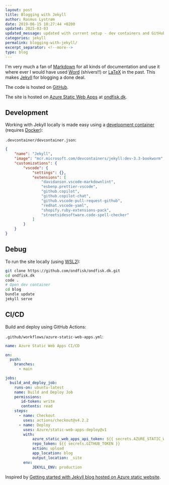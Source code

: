```yaml
---
layout: post
title: Blogging with Jekyll
author: Rasmus Lystrøm
date: 2019-06-15 10:27:44 +0200
updated: 2025-03-03
updated_message: updated with current setup - dev containers and GitHub Actions
categories: jekyll
permalink: blogging-with-jekyll/
excerpt_separator: <!--more-->
type: blog
---
```


I'm very much a fan of [Markdown](https://daringfireball.net/projects/markdown/) for all kinds of documentation and use it where ever I would have used [Word](https://products.office.com/en/word) (shivers!!) or [LaTeX](https://www.latex-project.org/) in the past. This makes [Jekyll](https://jekyllrb.com) for blogging a done deal.

<!--more-->

The code is hosted on [GitHub](https://github.com/ondfisk/ondfisk.dk).

The site is hosted on [Azure Static Web Apps](https://azure.microsoft.com/en-us/products/app-service/static) at [ondfisk.dk](https://ondfisk.dk/).

## Development

Working with Jekyll locally is made easy using a [development container](https://containers.dev/) (requires [Docker](https://www.docker.com/products/docker-desktop/)):

`.devcontainer/devcontainer.json`:

```json
{
    "name": "Jekyll",
    "image": "mcr.microsoft.com/devcontainers/jekyll:dev-3.3-bookworm",
    "customizations": {
        "vscode": {
            "settings": {},
            "extensions": [
                "davidanson.vscode-markdownlint",
                "esbenp.prettier-vscode",
                "github.copilot",
                "github.copilot-chat",
                "github.vscode-pull-request-github",
                "redhat.vscode-yaml",
                "shopify.ruby-extensions-pack",
                "streetsidesoftware.code-spell-checker"
            ]
        }
    }
}
```

## Debug

To run the site locally (using [WSL2](https://learn.microsoft.com/en-us/windows/wsl/)):

```bash
git clone https://github.com/ondfisk/ondfisk.dk.git
cd ondfisk.dk
code .
# Open dev container
cd blog
bundle update
jekyll serve
```

## CI/CD

Build and deploy using GitHub Actions:

`.github/workflows/azure-static-web-apps.yml`:

```yaml
name: Azure Static Web Apps CI/CD

on:
  push:
    branches:
      - main

jobs:
  build_and_deploy_job:
    runs-on: ubuntu-latest
    name: Build and Deploy Job
    permissions:
       id-token: write
       contents: read
    steps:
      - name: Checkout
        uses: actions/checkout@v4.2.2
      - name: Deploy
        uses: Azure/static-web-apps-deploy@v1
        with:
            azure_static_web_apps_api_token: ${{ secrets.AZURE_STATIC_WEB_APPS_API_TOKEN_ICY_POND_094D4CA03 }}
            repo_token: ${{ secrets.GITHUB_TOKEN }}
            action: upload
            app_location: blog
            output_location: _site
        env:
            JEKYLL_ENV: production
```

Inspired by [Getting started with Jekyll blog hosted on Azure static website](https://gunnarpeipman.com/jekyll-azure-devops-static-blog/).
